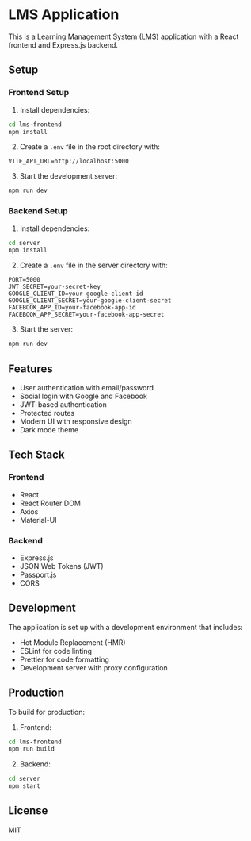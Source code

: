 # LMS Application

This is a Learning Management System (LMS) application with a React frontend and Express.js backend.

## Setup

### Frontend Setup

1. Install dependencies:
```bash
cd lms-frontend
npm install
```

2. Create a `.env` file in the root directory with:
```
VITE_API_URL=http://localhost:5000
```

3. Start the development server:
```bash
npm run dev
```

### Backend Setup

1. Install dependencies:
```bash
cd server
npm install
```

2. Create a `.env` file in the server directory with:
```
PORT=5000
JWT_SECRET=your-secret-key
GOOGLE_CLIENT_ID=your-google-client-id
GOOGLE_CLIENT_SECRET=your-google-client-secret
FACEBOOK_APP_ID=your-facebook-app-id
FACEBOOK_APP_SECRET=your-facebook-app-secret
```

3. Start the server:
```bash
npm run dev
```

## Features

- User authentication with email/password
- Social login with Google and Facebook
- JWT-based authentication
- Protected routes
- Modern UI with responsive design
- Dark mode theme

## Tech Stack

### Frontend
- React
- React Router DOM
- Axios
- Material-UI

### Backend
- Express.js
- JSON Web Tokens (JWT)
- Passport.js
- CORS

## Development

The application is set up with a development environment that includes:
- Hot Module Replacement (HMR)
- ESLint for code linting
- Prettier for code formatting
- Development server with proxy configuration

## Production

To build for production:

1. Frontend:
```bash
cd lms-frontend
npm run build
```

2. Backend:
```bash
cd server
npm start
```

## License

MIT
